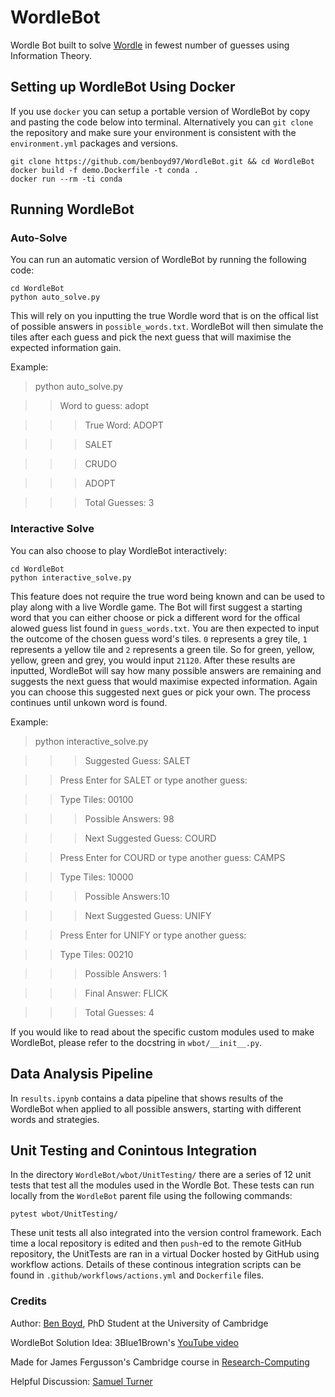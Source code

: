 # WordleBot
Wordle Bot built to solve [Wordle](https://www.nytimes.com/games/wordle/index.html) in fewest number of guesses using Information Theory.

## Setting up WordleBot Using Docker
If you use `docker` you can setup a portable version of WordleBot by copy and pasting the code below into terminal. Alternatively you can `git clone` the repository and make sure your environment is consistent with the `environment.yml` packages and versions.

```
git clone https://github.com/benboyd97/WordleBot.git && cd WordleBot
docker build -f demo.Dockerfile -t conda .
docker run --rm -ti conda
```

## Running WordleBot

### Auto-Solve

You can run an automatic version of WordleBot by running the following code:
```
cd WordleBot
python auto_solve.py
```
This will rely on you inputting the true Wordle word that is on the offical list of possible answers in `possible_words.txt`. WordleBot will then simulate the tiles after each guess and pick the next guess that will maximise the expected information gain.

Example:
> python auto_solve.py

>> Word to guess: adopt

>>> True Word: ADOPT

>>> SALET

>>> CRUDO


>>> ADOPT

>>> Total Guesses:  3

### Interactive Solve

You can also choose to play WordleBot interactively:
```
cd WordleBot
python interactive_solve.py
```
This feature does not require the true word being known and can be used to play along with a live Wordle game. The Bot will first suggest a starting word that you can either choose or pick a different word for the offical alowed guess list found in `guess_words.txt`. You are then expected to input the outcome of the chosen guess word's tiles. `0` represents a grey tile, `1` represents a yellow tile and `2` represents a green tile. So for green, yellow, yellow, green and grey, you would input `21120`. After these results are inputted, WordleBot will say how many possible answers are remaining and suggests the next guess that would maximise expected information. Again you can choose this suggested next gues or pick your own. The process continues until unkown word is found. 

Example:

> python interactive_solve.py

>>> Suggested Guess: SALET

>> Press Enter for SALET or type another guess: <ENTER>

>> Type Tiles: 00100

>>> Possible Answers: 98

>>> Next Suggested Guess: COURD

>> Press Enter for COURD or type another guess: CAMPS

>> Type Tiles: 10000

>>> Possible Answers:10

>>> Next Suggested Guess: UNIFY

>> Press Enter for UNIFY or type another guess: <ENTER>

>> Type Tiles: 00210

>>> Possible Answers: 1

>>> Final Answer: FLICK

>>> Total Guesses: 4
  
 If you would like to read about the specific custom modules used to make WordleBot, please refer to the docstring in `wbot/__init__.py`.

## Data Analysis Pipeline
  
 In `results.ipynb` contains a data pipeline that shows results of the WordleBot when applied to all possible answers, starting with different words and strategies.
  
## Unit Testing and Conintous Integration

In the directory `WordleBot/wbot/UnitTesting/` there are a series of 12 unit tests that test all the modules used in the Wordle Bot. These tests can run locally from the `WordleBot` parent file using the following commands:

  ```
  pytest wbot/UnitTesting/
  ```
These unit tests all also integrated into the version control framework. Each time a local repository is edited and then `push`-ed to the remote GitHub repository, the UnitTests are ran in a virtual Docker hosted by GitHub using workflow actions. Details of these continous integration scripts can be found  in `.github/workflows/actions.yml` and `Dockerfile` files.

 
### Credits
Author: [Ben Boyd](https://github.com/benboyd97), PhD Student at the University of Cambridge

WordleBot Solution Idea: 3Blue1Brown's [YouTube video](https://www.youtube.com/watch?v=v68zYyaEmEA)

Made for James Fergusson's Cambridge course in [Research-Computing](https://github.com/JamesFergusson/Research-Computing)

Helpful Discussion: [Samuel Turner](https://github.com/samuelturner96)









